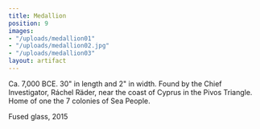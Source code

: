 ```yaml
---
title: Medallion
position: 9
images:
- "/uploads/medallion01"
- "/uploads/medallion02.jpg"
- "/uploads/medallion03"
layout: artifact
---
```


Ca. 7,000 BCE.
30" in length and 2" in width.
Found by the Chief Investigator, Ráchel Räder, near the coast of Cyprus in the Pivos Triangle. Home of one the 7 colonies of Sea People.

Fused glass, 2015
